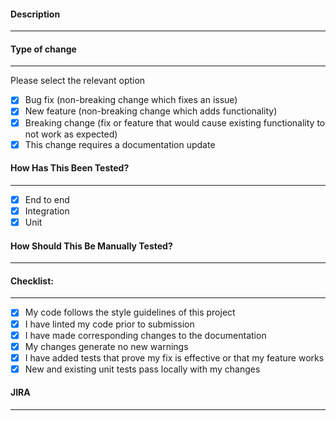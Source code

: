 #### Description
---

#### Type of change
---
Please select the relevant option

- [x] Bug fix (non-breaking change which fixes an issue)
- [x] New feature (non-breaking change which adds functionality)
- [x] Breaking change (fix or feature that would cause existing functionality to not work as expected)
- [x] This change requires a documentation update

#### How Has This Been Tested?
---
- [x] End to end
- [x] Integration
- [x] Unit

#### How Should This Be Manually Tested?
---

#### Checklist:
---
- [x] My code follows the style guidelines of this project
- [x] I have linted my code prior to submission
- [x] I have made corresponding changes to the documentation
- [x] My changes generate no new warnings
- [x] I have added tests that prove my fix is effective or that my feature works
- [x] New and existing unit tests pass locally with my changes

#### JIRA
---